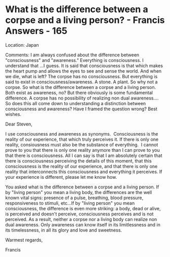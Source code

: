# What is the difference between a corpse and a living person? - Francis Answers - 165

Location: Japan&nbsp;  

Comments: I am always confused about the difference between "consciousness" and "awareness." Everything is consciousness. I understand that ...I guess. It is said that consciousness is that which makes the heart pump and allows the eyes to see and sense the world. And when we die, what is left? The corpse has no consciousness. But everything is said to exist in consciousness/awareness. A stone. A plant. So why not a corpse. So what is the difference between a corpse and a living person. Both exist as awareness, no? But there obviously is some fundamental difference. A corpse has no possibility of realizing non dual awareness.... So does this all come down to understanding a distinction between consciousness and awareness? Have I framed the question wrong? Best wishes.

Dear Steven,

I use consciousness and awareness as synonyms.&nbsp;&nbsp;Consciousness is the reality of our experience, that which truly perceives it. If there is only one reality, consiousness must also be the substance of everything.&nbsp;&nbsp;I cannot prove to you that there is only one reality anymore than I can prove to you that there is consciousness. All I can say is that I am absolutely certain that there is consciousness perceiving the details of this moment, that this consciousness is the reality of our experience, and that there is only one reality that interconnects this consciousness and everything it perceives. If your experience is different, please let me know how.

You asked what is the difference between a corpse and a living person. If by "living person" you mean a living body, the differences are the well known vital signs: presence of a pulse, breathing, blood pressure, responsiveness to stimuli, etc&hellip;If by "living person" you mean consciousness, the difference is even more striking: a body, dead or alive, is perceived and doesn't perceive, consciousness perceives and is not perceived. As a result, neither a corpse nor a living body can realize non dual awareness. Only awareness can know itself in its limitlessness and in its timelessness, in all its glory and love and sweetness.

Warmest regards,

Francis

